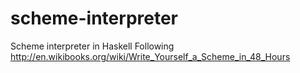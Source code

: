 scheme-interpreter
==================

Scheme interpreter in Haskell
Following http://en.wikibooks.org/wiki/Write_Yourself_a_Scheme_in_48_Hours